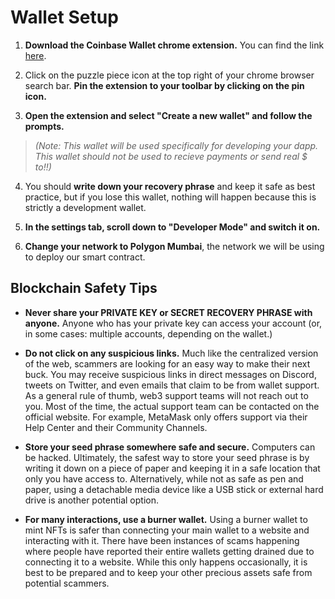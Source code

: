 # Wallet Setup

1. **Download the Coinbase Wallet chrome extension.** You can find the link [here](https://chrome.google.com/webstore/detail/coinbase-wallet-extension/hnfanknocfeofbddgcijnmhnfnkdnaad?hl=en).

2. Click on the puzzle piece icon at the top right of your chrome browser search bar. **Pin the extension to your toolbar by clicking on the pin icon.**

3. **Open the extension and select "Create a new wallet" and follow the prompts.**

> _(Note: This wallet will be used specifically for developing your dapp. This wallet should not be used to recieve payments or send real $ to!!)_

4. You should **write down your recovery phrase** and keep it safe as best practice, but if you lose this wallet, nothing will happen because this is strictly a development wallet.

5. **In the settings tab, scroll down to "Developer Mode" and switch it on.**

6. **Change your network to Polygon Mumbai**, the network we will be using to deploy our smart contract.

## Blockchain Safety Tips

- **Never share your PRIVATE KEY or SECRET RECOVERY PHRASE with anyone.**
  Anyone who has your private key can access your account (or, in some cases: multiple accounts, depending on the wallet.)

- **Do not click on any suspicious links.**
  Much like the centralized version of the web, scammers are looking for an easy way to make their next buck. You may receive suspicious links in direct messages on Discord, tweets on Twitter, and even emails that claim to be from wallet support.
  As a general rule of thumb, web3 support teams will not reach out to you. Most of the time, the actual support team can be contacted on the official website. For example, MetaMask only offers support via their Help Center and their Community Channels.

- **Store your seed phrase somewhere safe and secure.**
  Computers can be hacked. Ultimately, the safest way to store your seed phrase is by writing it down on a piece of paper and keeping it in a safe location that only you have access to.
  Alternatively, while not as safe as pen and paper, using a detachable media device like a USB stick or external hard drive is another potential option.

- **For many interactions, use a burner wallet.**
  Using a burner wallet to mint NFTs is safer than connecting your main wallet to a website and interacting with it. There have been instances of scams happening where people have reported their entire wallets getting drained due to connecting it to a website. While this only happens occasionally, it is best to be prepared and to keep your other precious assets safe from potential scammers.
